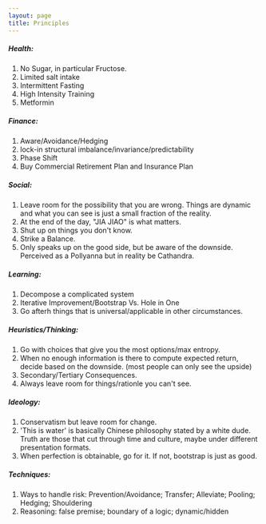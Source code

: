 ```yaml
---
layout: page
title: Principles
---
```


##### Health:

1. No Sugar, in particular Fructose.
2. Limited salt intake
3. Intermittent Fasting
4. High Intensity Training
5. Metformin

##### Finance:

1. Aware/Avoidance/Hedging
2. lock-in structural imbalance/invariance/predictability
3. Phase Shift
4. Buy Commercial Retirement Plan and Insurance Plan

##### Social:

1. Leave room for the possibility that you are wrong. Things are dynamic and what you can see is just a small fraction of the reality.
2. At the end of the day, "JIA JIAO" is what matters.
3. Shut up on things you don't know.
4. Strike a Balance.
5. Only speaks up on the good side, but be aware of the downside. Perceived as a Pollyanna but in reality be Cathandra.

##### Learning:

1. Decompose a complicated system
2. Iterative Improvement/Bootstrap Vs. Hole in One
3. Go afterh things that is universal/applicable in other circumstances.

##### Heuristics/Thinking:

1. Go with choices that give you the most options/max entropy.
2. When no enough information is there to compute expected return, decide based on the downside. (most people can only see the upside)
3. Secondary/Tertiary Consequences.
4. Always leave room for things/rationle you can't see.  

##### Ideology:

1. Conservatism but leave room for change.
2. 'This is water' is basically Chinese philosophy stated by a white dude. Truth are those that cut through time and culture, maybe under different presentation formats.
3. When perfection is obtainable, go for it. If not, bootstrap is just as good.

##### Techniques:

1. Ways to handle risk: Prevention/Avoidance; Transfer; Alleviate; Pooling; Hedging; Shouldering
2. Reasoning: false premise; boundary of a logic; dynamic/hidden

